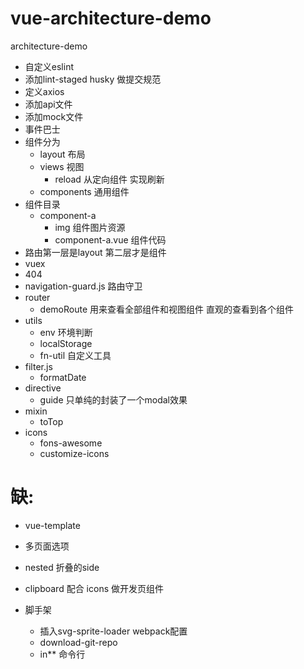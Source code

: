 # vue-architecture-demo
architecture-demo
+ 自定义eslint
+ 添加lint-staged husky 做提交规范
+ 定义axios
+ 添加api文件
+ 添加mock文件
+ 事件巴士
+ 组件分为
    + layout 布局
    + views 视图
        + reload 从定向组件 实现刷新 
    + components 通用组件
+ 组件目录
    + component-a
        + img 组件图片资源
        + component-a.vue 组件代码
+ 路由第一层是layout 第二层才是组件
+ vuex
+ 404
+ navigation-guard.js 路由守卫
+ router
    + demoRoute 用来查看全部组件和视图组件  直观的查看到各个组件
+ utils
    + env 环境判断
    + localStorage
    + fn-util 自定义工具
+ filter.js
    + formatDate
+ directive
    + guide 只单纯的封装了一个modal效果
+ mixin
    + toTop
+ icons
    + fons-awesome
    + customize-icons


# 缺:
+ vue-template
+ 多页面选项
+ nested 折叠的side

+ clipboard 配合 icons 做开发页组件

+ 脚手架
    + 插入svg-sprite-loader webpack配置
    + download-git-repo
    + in** 命令行
